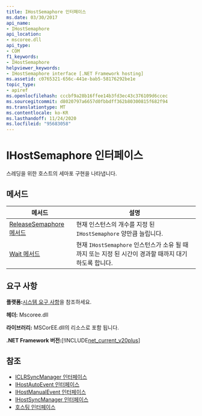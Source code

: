 ```yaml
---
title: IHostSemaphore 인터페이스
ms.date: 03/30/2017
api_name:
- IHostSemaphore
api_location:
- mscoree.dll
api_type:
- COM
f1_keywords:
- IHostSemaphore
helpviewer_keywords:
- IHostSemaphore interface [.NET Framework hosting]
ms.assetid: c0765321-656c-441e-bab5-58176292be1e
topic_type:
- apiref
ms.openlocfilehash: cccbf9a28b16ffee14b3fd3ec43c376109d6ccec
ms.sourcegitcommit: d8020797a6657d0fbbdff362b80300815f682f94
ms.translationtype: MT
ms.contentlocale: ko-KR
ms.lasthandoff: 11/24/2020
ms.locfileid: "95683058"
---
```

# <a name="ihostsemaphore-interface"></a>IHostSemaphore 인터페이스

스레딩을 위한 호스트의 세마포 구현을 나타냅니다.  
  
## <a name="methods"></a>메서드  
  
|메서드|설명|  
|------------|-----------------|  
|[ReleaseSemaphore 메서드](ihostsemaphore-releasesemaphore-method.md)|현재 인스턴스의 개수를 지정 된 `IHostSemaphore` 양만큼 늘립니다.|  
|[Wait 메서드](ihostsemaphore-wait-method.md)|현재 `IHostSemaphore` 인스턴스가 소유 될 때까지 또는 지정 된 시간이 경과할 때까지 대기 하도록 합니다.|  
  
## <a name="requirements"></a>요구 사항  

 **플랫폼:**[시스템 요구 사항](../../get-started/system-requirements.md)을 참조하세요.  
  
 **헤더:** Mscoree.dll  
  
 **라이브러리:** MSCorEE.dll의 리소스로 포함 됩니다.  
  
 **.NET Framework 버전:**[!INCLUDE[net_current_v20plus](../../../../includes/net-current-v20plus-md.md)]  
  
## <a name="see-also"></a>참조

- [ICLRSyncManager 인터페이스](iclrsyncmanager-interface.md)
- [IHostAutoEvent 인터페이스](ihostautoevent-interface.md)
- [IHostManualEvent 인터페이스](ihostmanualevent-interface.md)
- [IHostSyncManager 인터페이스](ihostsyncmanager-interface.md)
- [호스팅 인터페이스](hosting-interfaces.md)
